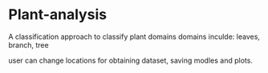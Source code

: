 # Plant-analysis
A classification approach to classify plant domains
domains inculde: leaves, branch, tree

user can change locations for obtaining dataset, saving modles and plots.


